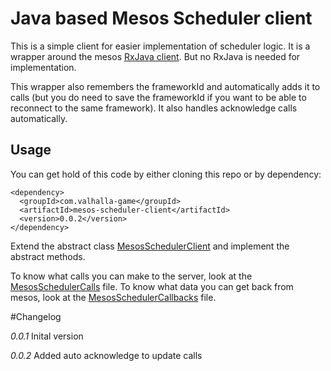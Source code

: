 # Java based Mesos Scheduler client

This is a simple client for easier implementation of scheduler logic. It is a wrapper around the mesos [RxJava client](https://github.com/mesosphere/mesos-rxjava). But no RxJava is needed for implementation.

This wrapper also remembers the frameworkId and automatically adds it to calls (but you do need to save the frameworkId if you want to be able to reconnect to the same framework). It also handles acknowledge calls automatically. 

## Usage

You can get hold of this code by either cloning this repo or by dependency:

    <dependency>
      <groupId>com.valhalla-game</groupId>
      <artifactId>mesos-scheduler-client</artifactId>
      <version>0.0.2</version>
    </dependency>

Extend the abstract class [MesosSchedulerClient](src/main/java/com/valhallagame/mesos/scheduler_client/MesosSchedulerClient.java) and implement the abstract methods.

To know what calls you can make to the server, look at the [MesosSchedulerCalls](src/main/java/com/valhallagame/mesos/scheduler_client/MesosSchedulerCalls.java) file. To know what data you can get back from mesos, look at the [MesosSchedulerCallbacks](src/main/java/com/valhallagame/mesos/scheduler_client/MesosSchedulerCallbacks.java) file.

#Changelog

*0.0.1* Inital version

*0.0.2* Added auto acknowledge to update calls
